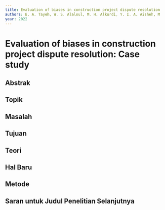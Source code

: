 ```yaml
---
title: Evaluation of biases in construction project dispute resolution: Case study
authors: B. A. Tayeh, W. S. Alaloul, M. H. Alkurdi, Y. I. A. Aisheh, M. A. Musarat
year: 2022
---
```


# Evaluation of biases in construction project dispute resolution: Case study

## Abstrak



## Topik



## Masalah



## Tujuan



## Teori



## Hal Baru



## Metode



## Saran untuk Judul Penelitian Selanjutnya